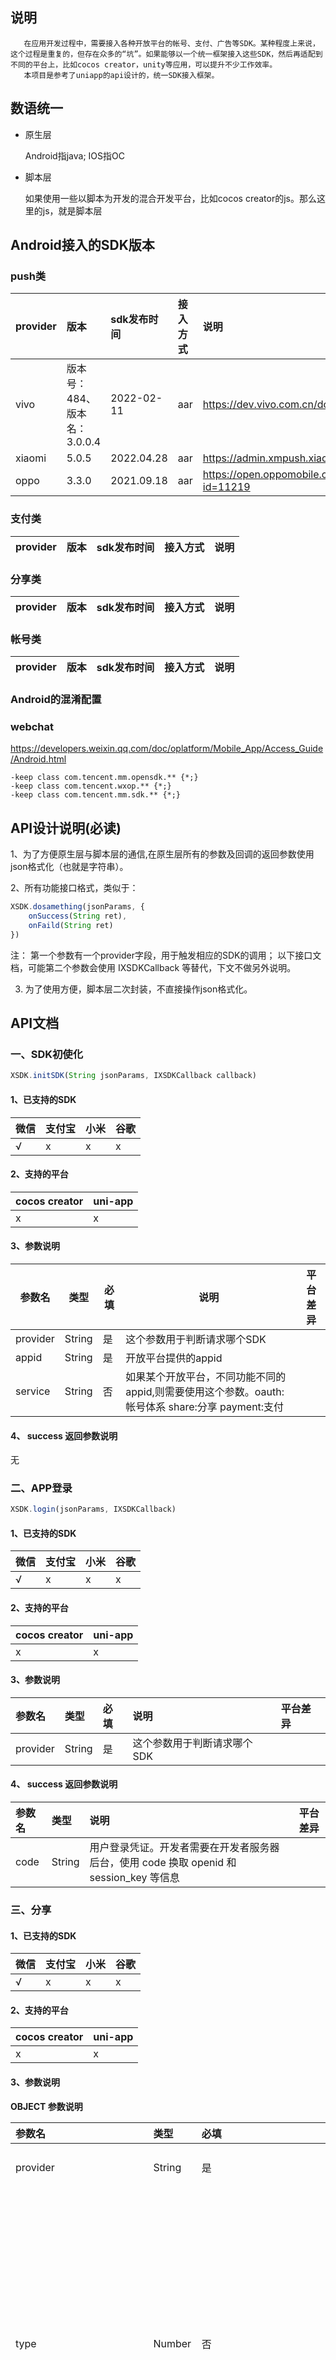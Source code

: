 ## 说明
       在应用开发过程中，需要接入各种开放平台的帐号、支付、广告等SDK。某种程度上来说，这个过程是重复的，但存在众多的“坑”。如果能够以一个统一框架接入这些SDK，然后再适配到不同的平台上，比如cocos creator，unity等应用，可以提升不少工作效率。
       本项目是参考了uniapp的api设计的，统一SDK接入框架。


## 数语统一
* 原生层

   Android指java; IOS指OC
* 脚本层

  如果使用一些以脚本为开发的混合开发平台，比如cocos creator的js。那么这里的js，就是脚本层


## Android接入的SDK版本

### push类
| provider | 版本 | sdk发布时间 | 接入方式 | 说明  |
|:-|:-|:-|:-|:-|
|vivo|版本号：484、版本名：3.0.0.4|2022-02-11|aar|https://dev.vivo.com.cn/documentCenter/doc/365|
|xiaomi|5.0.5|2022.04.28|aar|https://admin.xmpush.xiaomi.com/zh_CN/mipush/downpage|
|oppo|3.3.0|2021.09.18|aar|https://open.oppomobile.com/new/developmentDoc/info?id=11219|

### 支付类
| provider | 版本 | sdk发布时间 | 接入方式 | 说明  |
| --- | --- |  --------- | --- |--- |


### 分享类
| provider | 版本 | sdk发布时间 | 接入方式 | 说明  |
| --- | --- |  --------- | --- |--- |


### 帐号类
| provider | 版本 | sdk发布时间 | 接入方式 | 说明  |
| --- | --- |  --------- | --- |--- |


### Android的混淆配置

### webchat
https://developers.weixin.qq.com/doc/oplatform/Mobile_App/Access_Guide/Android.html
```
-keep class com.tencent.mm.opensdk.** {*;}
-keep class com.tencent.wxop.** {*;}
-keep class com.tencent.mm.sdk.** {*;}
```


## API设计说明(必读)

1、为了方便原生层与脚本层的通信,在原生层所有的参数及回调的返回参数使用json格式化（也就是字符串）。

2、所有功能接口格式，类似于：

```js
XSDK.dosamething(jsonParams, {
    onSuccess(String ret),
    onFaild(String ret)
})
```
注： 第一个参数有一个provider字段，用于触发相应的SDK的调用；
以下接口文档，可能第二个参数会使用 IXSDKCallback 等替代，下文不做另外说明。

3. 为了使用方便，脚本层二次封装，不直接操作json格式化。

## API文档


### 一、SDK初使化
``` js
XSDK.initSDK(String jsonParams, IXSDKCallback callback)
```

#### 1、已支持的SDK

|微信|支付宝|小米|谷歌|
|:-|:-|:-|:-|
|√|x|x|x| 


#### 2、支持的平台
|cocos creator|uni-app|  
|:-|:-|
|x|x| 


#### 3、参数说明

| 参数名 | 类型 | 必填 | 说明 | 平台差异 |
| --- | --- | --- | --------- | --- |
| provider | String | 是 | 这个参数用于判断请求哪个SDK |
| appid | String | 是 | 开放平台提供的appid |
|service | String | 否 | 如果某个开放平台，不同功能不同的appid,则需要使用这个参数。oauth:帐号体系 share:分享 payment:支付 |


#### 4、 success 返回参数说明
无



### 二、APP登录

``` js
XSDK.login(jsonParams, IXSDKCallback)
```

#### 1、已支持的SDK

|微信|支付宝|小米|谷歌|
|:-|:-|:-|:-|
|√|x|x|x| 


#### 2、支持的平台
|cocos creator|uni-app|  
|:-|:-|
|x|x| 


#### 3、参数说明

| 参数名 | 类型 | 必填 | 说明 | 平台差异 |
|:-|:-|:-|:-|:-|
| provider | String | 是 | 这个参数用于判断请求哪个SDK |


#### 4、 success 返回参数说明
| 参数名 | 类型 | 说明 | 平台差异 |
|:-|:-|:-|:-|
| code | String | 用户登录凭证。开发者需要在开发者服务器后台，使用 code 换取 openid 和 session_key 等信息 |

### 三、分享

#### 1、已支持的SDK

|微信|支付宝|小米|谷歌|
|:-|:-|:-|:-|
|√|x|x|x| 


#### 2、支持的平台
|cocos creator|uni-app|  
|:-|:-|
|x|x| 


#### 3、参数说明

**OBJECT 参数说明**

|参数名|类型|必填|说明|
|:-|:-|:-|:-|
|provider|String|是|分享服务提供商|
|type|Number|否|分享形式，如图文、纯文字、纯图片、音乐、视频、小程序等。默认1。不同分享服务商支持的形式不同，具体参考下面type值说明。|
|title|String|否|分享内容的标题|
|scene|String|provider 为 webchat 时必选|场景，可取值参考下面说明。|
|summary|String|type 为 1 时必选|分享内容的摘要|
|href|String|type 为 0 时必选|跳转链接|
|imageUrl|String|type 为 0、2、5 时必选|图片地址或者base64格式图片。type为0时，推荐使用小于20Kb的图片|
|mediaUrl|String|type 为 3、4 时必选|音视频地址|
|miniProgram|Object|type 为 5 时必选|分享小程序必要参数|
|openCustomerServiceChat|Boolean|否|是否启用拉起客服功能（目前仅支持微信。）|
|corpid|String|`openCustomerServiceChat = true` 时必填|客服ID（目前仅支持微信。）|
|customerUrl|String|`openCustomerServiceChat = true` 时必填|客服的页面路径（目前仅支持微信。）|


**type 值说明**

|值|说明|provider 支持度|
|:-|:-|:-|
|1|纯文字|webchat、qq|
|2|纯图片|webchat、qq|
|3|音乐|webchat、qq|
|4|视频|webchat、sinaweibo|
|5|小程序|webchat|
|6|网页|webchat|

**scene 值说明**

|值|说明|
|:-|:-|
|WXSceneSession|分享到聊天界面|
|WXSceneTimeline|分享到朋友圈|
|WXSceneFavorite|分享到微信收藏|

**miniProgram 值说明**

|值|类型|说明|
|:-|:-|:-|
|appId|String|微信小程序原始id|
|path|String|点击链接进入的页面|
|type|Number|微信小程序版本类型，可取值： 0-正式版； 1-测试版； 2-体验版。 默认值为0。|
|webUrl|String|兼容低版本的网页链接|


#### 4、 success 返回参数说明
无